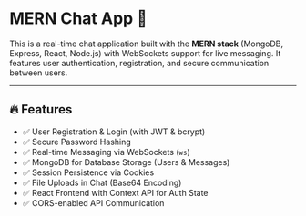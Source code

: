 # MERN Chat App 💬

This is a real-time chat application built with the **MERN stack** (MongoDB, Express, React, Node.js) with WebSockets support for live messaging. It features user authentication, registration, and secure communication between users.

---

## 🔥 Features
- ✅ User Registration & Login (with JWT & bcrypt)
- ✅ Secure Password Hashing
- ✅ Real-time Messaging via WebSockets (`ws`)
- ✅ MongoDB for Database Storage (Users & Messages)
- ✅ Session Persistence via Cookies
- ✅ File Uploads in Chat (Base64 Encoding)
- ✅ React Frontend with Context API for Auth State
- ✅ CORS-enabled API Communication
